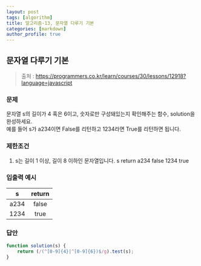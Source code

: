 ```yaml
---
layout: post
tags: [algorithm]
title: 알고리즘-13, 문자열 다루기 기본
categories: [markdown]
author_profile: true
---
```


## 문자열 다루기 기본
> 출처 : <https://programmers.co.kr/learn/courses/30/lessons/12918?language=javascript>

### 문제  
문자열 s의 길이가 4 혹은 6이고, 숫자로만 구성돼있는지 확인해주는 함수, solution을 완성하세요.  
예를 들어 s가 a234이면 False를 리턴하고 1234라면 True를 리턴하면 됩니다.

### 제한조건
1. s는 길이 1 이상, 길이 8 이하인 문자열입니다.
s	return
a234	false
1234	true

### 입출력 예시 
| s | return |  
| :--: | :--: |
| a234 | false |
| 1234 | true |

### 답안  
``` javascript
function solution(s) {
    return (/(^[0-9]{4}|^[0-9]{6})$/g).test(s);
}
```
